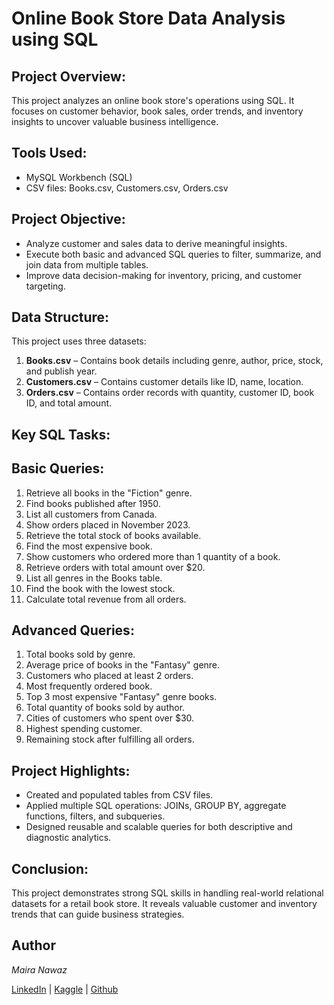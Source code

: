 Online Book Store Data Analysis using SQL
=========================================


Project Overview:
-----------------
This project analyzes an online book store's operations using SQL. It focuses on customer behavior, book sales, order trends, and inventory insights to uncover valuable business intelligence.

Tools Used:
-----------
- MySQL Workbench (SQL)
- CSV files: Books.csv, Customers.csv, Orders.csv

Project Objective:
------------------
- Analyze customer and sales data to derive meaningful insights.
- Execute both basic and advanced SQL queries to filter, summarize, and join data from multiple tables.
- Improve data decision-making for inventory, pricing, and customer targeting.

Data Structure:
---------------
This project uses three datasets:
1. **Books.csv** – Contains book details including genre, author, price, stock, and publish year.
2. **Customers.csv** – Contains customer details like ID, name, location.
3. **Orders.csv** – Contains order records with quantity, customer ID, book ID, and total amount.

Key SQL Tasks:
--------------
Basic Queries:
--------------
1. Retrieve all books in the "Fiction" genre.
2. Find books published after 1950.
3. List all customers from Canada.
4. Show orders placed in November 2023.
5. Retrieve the total stock of books available.
6. Find the most expensive book.
7. Show customers who ordered more than 1 quantity of a book.
8. Retrieve orders with total amount over $20.
9. List all genres in the Books table.
10. Find the book with the lowest stock.
11. Calculate total revenue from all orders.

Advanced Queries:
-----------------
1. Total books sold by genre.
2. Average price of books in the "Fantasy" genre.
3. Customers who placed at least 2 orders.
4. Most frequently ordered book.
5. Top 3 most expensive "Fantasy" genre books.
6. Total quantity of books sold by author.
7. Cities of customers who spent over $30.
8. Highest spending customer.
9. Remaining stock after fulfilling all orders.

Project Highlights:
-------------------
- Created and populated tables from CSV files.
- Applied multiple SQL operations: JOINs, GROUP BY, aggregate functions, filters, and subqueries.
- Designed reusable and scalable queries for both descriptive and diagnostic analytics.

Conclusion:
-----------
This project demonstrates strong SQL skills in handling real-world relational datasets for a retail book store. It reveals valuable customer and inventory trends that can guide business strategies.


##  Author

*Maira Nawaz*

[LinkedIn](https://www.linkedin.com/in/mairanawaz/) | [Kaggle](https://www.kaggle.com/mairanawaz) | [Github](https://github.com/Maira-Nawaz)
